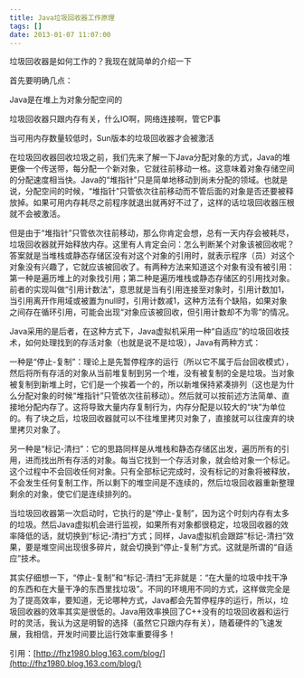 ```yaml
---
title: Java垃圾回收器工作原理
tags: []
date: 2013-01-07 11:07:00
---
```


垃圾回收器是如何工作的？我现在就简单的介绍一下

首先要明确几点：

Java是在堆上为对象分配空间的

垃圾回收器只跟内存有关，什么IO啊，网络连接啊，管它P事

当可用内存数量较低时，Sun版本的垃圾回收器才会被激活

在垃圾回收器回收垃圾之前，我们先来了解一下Java分配对象的方式，Java的堆更像一个传送带，每分配一个新对象，它就往前移动一格。这意味着对象存储空间的分配速度相当快。Java的&ldquo;堆指针&rdquo;只是简单地移动到尚未分配的领域。也就是说，分配空间的时候，&ldquo;堆指针&rdquo;只管依次往前移动而不管后面的对象是否还要被释放掉。如果可用内存耗尽之前程序就退出就再好不过了，这样的话垃圾回收器压根就不会被激活。

但是由于&ldquo;堆指针&rdquo;只管依次往前移动，那么你肯定会想，总有一天内存会被耗尽，垃圾回收器就开始释放内存。这里有人肯定会问：怎么判断某个对象该被回收呢？答案就是当堆栈或静态存储区没有对这个对象的引用时，就表示程序（员）对这个对象没有兴趣了，它就应该被回收了。有两种方法来知道这个对象有没有被引用：第一种是遍历堆上的对象找引用；第二种是遍历堆栈或静态存储区的引用找对象。前者的实现叫做&ldquo;引用计数法&rdquo;，意思就是当有引用连接至对象时，引用计数加1，当引用离开作用域或被置为null时，引用计数减1，这种方法有个缺陷，如果对象之间存在循环引用，可能会出现&ldquo;对象应该被回收，但引用计数却不为零&rdquo;的情况。

Java采用的是后者，在这种方式下，Java虚拟机采用一种&ldquo;自适应&rdquo;的垃圾回收技术，如何处理找到的存活对象（也就是说不是垃圾），Java有两种方式：

一种是&ldquo;停止-复制&rdquo;：理论上是先暂停程序的运行（所以它不属于后台回收模式），然后将所有存活的对象从当前堆复制到另一个堆，没有被复制的全是垃圾。当对象被复制到新堆上时，它们是一个挨着一个的，所以新堆保持紧凑排列（这也是为什么分配对象的时候&ldquo;堆指针&rdquo;只管依次往前移动）。然后就可以按前述方法简单、直接地分配内存了。这将导致大量内存复制行为，内存分配是以较大的&ldquo;块&rdquo;为单位的。有了块之后，垃圾回收器就可以不往堆里拷贝对象了，直接就可以往废弃的块里拷贝对象了。

另一种是&ldquo;标记-清扫&rdquo;：它的思路同样是从堆栈和静态存储区出发，遍历所有的引用，进而找出所有存活的对象。每当它找到一个存活对象，就会给对象一个标记。这个过程中不会回收任何对象。只有全部标记完成时，没有标记的对象将被释放，不会发生任何复制工作，所以剩下的堆空间是不连续的，然后垃圾回收器重新整理剩余的对象，使它们是连续排列的。

当垃圾回收器第一次启动时，它执行的是&ldquo;停止-复制&rdquo;，因为这个时刻内存有太多的垃圾。然后Java虚拟机会进行监视，如果所有对象都很稳定，垃圾回收器的效率降低的话，就切换到&ldquo;标记-清扫&rdquo;方式；同样，Java虚拟机会跟踪&ldquo;标记-清扫&rdquo;效果，要是堆空间出现很多碎片，就会切换到&ldquo;停止-复制&rdquo;方式。这就是所谓的&ldquo;自适应&rdquo;技术。

其实仔细想一下，&ldquo;停止-复制&rdquo;和&ldquo;标记-清扫&rdquo;无非就是：&ldquo;在大量的垃圾中找干净的东西和在大量干净的东西里找垃圾&rdquo;。不同的环境用不同的方式，这样做完全是为了提高效率，要知道，无论哪种方式，Java都会先暂停程序的运行，所以，垃圾回收器的效率其实是很低的。Java用效率换回了C++没有的垃圾回收器和运行时的灵活，我认为这是明智的选择（虽然它只跟内存有关），随着硬件的飞速发展，我相信，开发时间要比运行效率重要得多！

引用：[http://fhz1980.blog.163.com/blog/](http://fhz1980.blog.163.com/blog/)